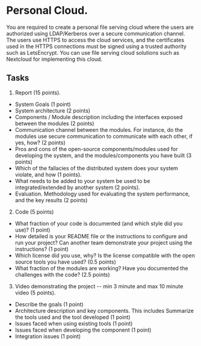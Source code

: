 # Personal Cloud.
You are required to create a personal file serving cloud where the users are authorized using LDAP/Kerberos over a secure communication channel. The users use HTTPS to access the cloud services, and the certificates used in the HTTPS connections must be signed using a trusted authority such as LetsEncrypt. You can use file serving cloud solutions such as Nextcloud for implementing this cloud.

## Tasks

1. Report (15 points).
- System Goals (1 point)
- System architecture (2 points)
- Components / Module description including the interfaces exposed between the modules (2 points)
- Communication channel between the modules. For instance, do the modules use secure communication to communicate with each other, if yes, how? (2 points)
- Pros and cons of the open-source components/modules used for developing the system, and the modules/components you have built (3 points)
- Which of the fallacies of the distributed system does your system violate, and how (1 points).
- What needs to be added to your system be used to be integrated/extended by another system (2 points).
- Evaluation. Methodology used for evaluating the system performance, and the key results (2 points)

2. Code (5 points)
- What fraction of your code is documented (and which style did you use)? (1 point)
- How detailed is your README file or the instructions to configure and run your project? Can another team demonstrate your project using the instructions? (1 point)
- Which license did you use, why? Is the license compatible with the open source tools you have used? (0.5 points)
- What fraction of the modules are working?  Have you documented the challenges with the code? (2.5 points)

3. Video demonstrating the project -- min 3 minute and max 10 minute video (5 points).
- Describe the goals (1 point)
- Architecture description and key components. This includes Summarize the tools used and the tool developed (1 point)
- Issues faced when using existing tools (1 point)
- Issues faced when developing the component (1 point)
- Integration issues (1 point)